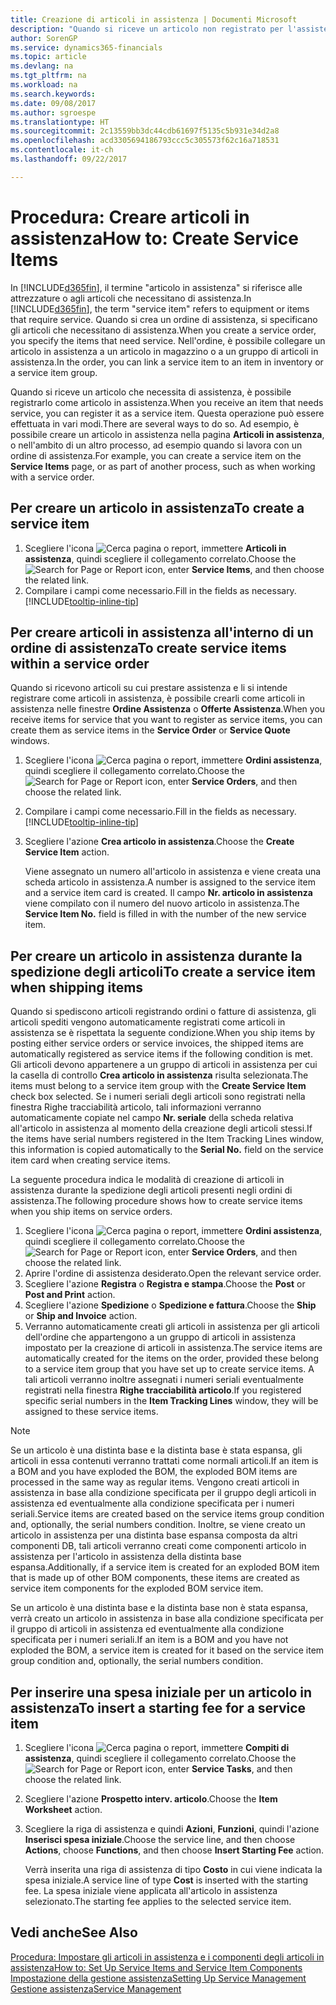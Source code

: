 ```yaml
---
title: Creazione di articoli in assistenza | Documenti Microsoft
description: "Quando si riceve un articolo non registrato per l'assistenza è possibile registrarlo come articolo in assistenza."
author: SorenGP
ms.service: dynamics365-financials
ms.topic: article
ms.devlang: na
ms.tgt_pltfrm: na
ms.workload: na
ms.search.keywords: 
ms.date: 09/08/2017
ms.author: sgroespe
ms.translationtype: HT
ms.sourcegitcommit: 2c13559bb3dc44cdb61697f5135c5b931e34d2a8
ms.openlocfilehash: acd3305694186793ccc5c305573f62c16a718531
ms.contentlocale: it-ch
ms.lasthandoff: 09/22/2017

---
```

# <a name="how-to-create-service-items"></a><span data-ttu-id="422ea-103">Procedura: Creare articoli in assistenza</span><span class="sxs-lookup"><span data-stu-id="422ea-103">How to: Create Service Items</span></span>
<span data-ttu-id="422ea-104">In [!INCLUDE[d365fin](includes/d365fin_md.md)], il termine "articolo in assistenza" si riferisce alle attrezzature o agli articoli che necessitano di assistenza.</span><span class="sxs-lookup"><span data-stu-id="422ea-104">In [!INCLUDE[d365fin](includes/d365fin_md.md)], the term "service item" refers to equipment or items that require service.</span></span> <span data-ttu-id="422ea-105">Quando si crea un ordine di assistenza, si specificano gli articoli che necessitano di assistenza.</span><span class="sxs-lookup"><span data-stu-id="422ea-105">When you create a service order, you specify the items that need service.</span></span> <span data-ttu-id="422ea-106">Nell'ordine, è possibile collegare un articolo in assistenza a un articolo in magazzino o a un gruppo di articoli in assistenza.</span><span class="sxs-lookup"><span data-stu-id="422ea-106">In the order, you can link a service item to an item in inventory or a service item group.</span></span>    

<span data-ttu-id="422ea-107">Quando si riceve un articolo che necessita di assistenza, è possibile registrarlo come articolo in assistenza.</span><span class="sxs-lookup"><span data-stu-id="422ea-107">When you receive an item that needs service, you can register it as a service item.</span></span> <span data-ttu-id="422ea-108">Questa operazione può essere effettuata in vari modi.</span><span class="sxs-lookup"><span data-stu-id="422ea-108">There are several ways to do so.</span></span> <span data-ttu-id="422ea-109">Ad esempio, è possibile creare un articolo in assistenza nella pagina **Articoli in assistenza**, o nell'ambito di un altro processo, ad esempio quando si lavora con un ordine di assistenza.</span><span class="sxs-lookup"><span data-stu-id="422ea-109">For example, you can create a service item on the **Service Items** page, or as part of another process, such as when working with a service order.</span></span>   

## <a name="to-create-a-service-item"></a><span data-ttu-id="422ea-110">Per creare un articolo in assistenza</span><span class="sxs-lookup"><span data-stu-id="422ea-110">To create a service item</span></span>  
1. <span data-ttu-id="422ea-111">Scegliere l'icona ![Cerca pagina o report](media/ui-search/search_small.png "icona Cerca pagina o report"), immettere **Articoli in assistenza**, quindi scegliere il collegamento correlato.</span><span class="sxs-lookup"><span data-stu-id="422ea-111">Choose the ![Search for Page or Report](media/ui-search/search_small.png "Search for Page or Report icon") icon, enter **Service Items**, and then choose the related link.</span></span>
2. <span data-ttu-id="422ea-112">Compilare i campi come necessario.</span><span class="sxs-lookup"><span data-stu-id="422ea-112">Fill in the fields as necessary.</span></span> [!INCLUDE[tooltip-inline-tip](includes/tooltip-inline-tip_md.md)]  

## <a name="to-create-service-items-within-a-service-order"></a><span data-ttu-id="422ea-113">Per creare articoli in assistenza all'interno di un ordine di assistenza</span><span class="sxs-lookup"><span data-stu-id="422ea-113">To create service items within a service order</span></span>  
<span data-ttu-id="422ea-114">Quando si ricevono articoli su cui prestare assistenza e li si intende registrare come articoli in assistenza, è possibile crearli come articoli in assistenza nelle finestre **Ordine Assistenza** o **Offerte Assistenza**.</span><span class="sxs-lookup"><span data-stu-id="422ea-114">When you receive items for service that you want to register as service items, you can create them as service items in the **Service Order** or **Service Quote** windows.</span></span>  

1. <span data-ttu-id="422ea-115">Scegliere l'icona ![Cerca pagina o report](media/ui-search/search_small.png "icona Cerca pagina o report"), immettere **Ordini assistenza**, quindi scegliere il collegamento correlato.</span><span class="sxs-lookup"><span data-stu-id="422ea-115">Choose the ![Search for Page or Report](media/ui-search/search_small.png "Search for Page or Report icon") icon, enter **Service Orders**, and then choose the related link.</span></span>  
2. <span data-ttu-id="422ea-116">Compilare i campi come necessario.</span><span class="sxs-lookup"><span data-stu-id="422ea-116">Fill in the fields as necessary.</span></span> [!INCLUDE[tooltip-inline-tip](includes/tooltip-inline-tip_md.md)]  
3. <span data-ttu-id="422ea-117">Scegliere l'azione **Crea articolo in assistenza**.</span><span class="sxs-lookup"><span data-stu-id="422ea-117">Choose the **Create Service Item** action.</span></span>  

    <span data-ttu-id="422ea-118">Viene assegnato un numero all'articolo in assistenza e viene creata una scheda articolo in assistenza.</span><span class="sxs-lookup"><span data-stu-id="422ea-118">A number is assigned to the service item and a service item card is created.</span></span> <span data-ttu-id="422ea-119">Il campo **Nr. articolo in assistenza** viene compilato con il numero del nuovo articolo in assistenza.</span><span class="sxs-lookup"><span data-stu-id="422ea-119">The **Service Item No.** field is filled in with the number of the new service item.</span></span>

## <a name="to-create-a-service-item-when-shipping-items"></a><span data-ttu-id="422ea-120">Per creare un articolo in assistenza durante la spedizione degli articoli</span><span class="sxs-lookup"><span data-stu-id="422ea-120">To create a service item when shipping items</span></span>  
<span data-ttu-id="422ea-121">Quando si spediscono articoli registrando ordini o fatture di assistenza, gli articoli spediti vengono automaticamente registrati come articoli in assistenza se è rispettata la seguente condizione.</span><span class="sxs-lookup"><span data-stu-id="422ea-121">When you ship items by posting either service orders or service invoices, the shipped items are automatically registered as service items if the following condition is met.</span></span> <span data-ttu-id="422ea-122">Gli articoli devono appartenere a un gruppo di articoli in assistenza per cui la casella di controllo **Crea articolo in assistenza** risulta selezionata.</span><span class="sxs-lookup"><span data-stu-id="422ea-122">The items must belong to a service item group with the **Create Service Item** check box selected.</span></span> <span data-ttu-id="422ea-123">Se i numeri seriali degli articoli sono registrati nella finestra Righe tracciabilità articolo, tali informazioni verranno automaticamente copiate nel campo **Nr. seriale** della scheda relativa all'articolo in assistenza al momento della creazione degli articoli stessi.</span><span class="sxs-lookup"><span data-stu-id="422ea-123">If the items have serial numbers registered in the Item Tracking Lines window, this information is copied automatically to the **Serial No.** field on the service item card when creating service items.</span></span>  

<span data-ttu-id="422ea-124">La seguente procedura indica le modalità di creazione di articoli in assistenza durante la spedizione degli articoli presenti negli ordini di assistenza.</span><span class="sxs-lookup"><span data-stu-id="422ea-124">The following procedure shows how to create service items when you ship items on service orders.</span></span>  

1. <span data-ttu-id="422ea-125">Scegliere l'icona ![Cerca pagina o report](media/ui-search/search_small.png "icona Cerca pagina o report"), immettere **Ordini assistenza**, quindi scegliere il collegamento correlato.</span><span class="sxs-lookup"><span data-stu-id="422ea-125">Choose the ![Search for Page or Report](media/ui-search/search_small.png "Search for Page or Report icon") icon, enter **Service Orders**, and then choose the related link.</span></span>  
2. <span data-ttu-id="422ea-126">Aprire l'ordine di assistenza desiderato.</span><span class="sxs-lookup"><span data-stu-id="422ea-126">Open the relevant service order.</span></span>  
3. <span data-ttu-id="422ea-127">Scegliere l'azione **Registra** o **Registra e stampa**.</span><span class="sxs-lookup"><span data-stu-id="422ea-127">Choose the **Post** or **Post and Print** action.</span></span>  
4. <span data-ttu-id="422ea-128">Scegliere l'azione **Spedizione** o **Spedizione e fattura**.</span><span class="sxs-lookup"><span data-stu-id="422ea-128">Choose the **Ship** or **Ship and Invoice** action.</span></span>  
5. <span data-ttu-id="422ea-129">Verranno automaticamente creati gli articoli in assistenza per gli articoli dell'ordine che appartengono a un gruppo di articoli in assistenza impostato per la creazione di articoli in assistenza.</span><span class="sxs-lookup"><span data-stu-id="422ea-129">The service items are automatically created for the items on the order, provided these belong to a service item group that you have set up to create service items.</span></span> <span data-ttu-id="422ea-130">A tali articoli verranno inoltre assegnati i numeri seriali eventualmente registrati nella finestra **Righe tracciabilità articolo**.</span><span class="sxs-lookup"><span data-stu-id="422ea-130">If you registered specific serial numbers in the **Item Tracking Lines** window, they will be assigned to these service items.</span></span>  

> [!NOTE]  
>  <span data-ttu-id="422ea-131">Se un articolo è una distinta base e la distinta base è stata espansa, gli articoli in essa contenuti verranno trattati come normali articoli.</span><span class="sxs-lookup"><span data-stu-id="422ea-131">If an item is a BOM and you have exploded the BOM, the exploded BOM items are processed in the same way as regular items.</span></span> <span data-ttu-id="422ea-132">Vengono creati articoli in assistenza in base alla condizione specificata per il gruppo degli articoli in assistenza ed eventualmente alla condizione specificata per i numeri seriali.</span><span class="sxs-lookup"><span data-stu-id="422ea-132">Service items are created based on the service items group condition and, optionally, the serial numbers condition.</span></span> <span data-ttu-id="422ea-133">Inoltre, se viene creato un articolo in assistenza per una distinta base espansa composta da altri componenti DB, tali articoli verranno creati come componenti articolo in assistenza per l'articolo in assistenza della distinta base espansa.</span><span class="sxs-lookup"><span data-stu-id="422ea-133">Additionally, if a service item is created for an exploded BOM item that is made up of other BOM components, these items are created as service item components for the exploded BOM service item.</span></span>  
>   
>  <span data-ttu-id="422ea-134">Se un articolo è una distinta base e la distinta base non è stata espansa, verrà creato un articolo in assistenza in base alla condizione specificata per il gruppo di articoli in assistenza ed eventualmente alla condizione specificata per i numeri seriali.</span><span class="sxs-lookup"><span data-stu-id="422ea-134">If an item is a BOM and you have not exploded the BOM, a service item is created for it based on the service item group condition and, optionally, the serial numbers condition.</span></span>  

## <a name="to-insert-a-starting-fee-for-a-service-item"></a><span data-ttu-id="422ea-135">Per inserire una spesa iniziale per un articolo in assistenza</span><span class="sxs-lookup"><span data-stu-id="422ea-135">To insert a starting fee for a service item</span></span>
1. <span data-ttu-id="422ea-136">Scegliere l'icona ![Cerca pagina o report](media/ui-search/search_small.png "icona Cerca pagina o report"), immettere **Compiti di assistenza**, quindi scegliere il collegamento correlato.</span><span class="sxs-lookup"><span data-stu-id="422ea-136">Choose the ![Search for Page or Report](media/ui-search/search_small.png "Search for Page or Report icon") icon, enter **Service Tasks**, and then choose the related link.</span></span>
2. <span data-ttu-id="422ea-137">Scegliere l'azione **Prospetto interv. articolo**.</span><span class="sxs-lookup"><span data-stu-id="422ea-137">Choose the **Item Worksheet** action.</span></span>
3. <span data-ttu-id="422ea-138">Scegliere la riga di assistenza e quindi **Azioni**, **Funzioni**, quindi l'azione **Inserisci spesa iniziale**.</span><span class="sxs-lookup"><span data-stu-id="422ea-138">Choose the service line, and then choose **Actions**, choose **Functions**, and then choose **Insert Starting Fee** action.</span></span>  

    <span data-ttu-id="422ea-139">Verrà inserita una riga di assistenza di tipo **Costo** in cui viene indicata la spesa iniziale.</span><span class="sxs-lookup"><span data-stu-id="422ea-139">A service line of type **Cost** is inserted with the starting fee.</span></span> <span data-ttu-id="422ea-140">La spesa iniziale viene applicata all'articolo in assistenza selezionato.</span><span class="sxs-lookup"><span data-stu-id="422ea-140">The starting fee applies to the selected service item.</span></span>

## <a name="see-also"></a><span data-ttu-id="422ea-141">Vedi anche</span><span class="sxs-lookup"><span data-stu-id="422ea-141">See Also</span></span>  
[<span data-ttu-id="422ea-142">Procedura: Impostare gli articoli in assistenza e i componenti degli articoli in assistenza</span><span class="sxs-lookup"><span data-stu-id="422ea-142">How to: Set Up Service Items and Service Item Components</span></span>](service-how-setup-service-items.md)  
[<span data-ttu-id="422ea-143">Impostazione della gestione assistenza</span><span class="sxs-lookup"><span data-stu-id="422ea-143">Setting Up Service Management</span></span>](service-setup-service.md)  
[<span data-ttu-id="422ea-144">Gestione assistenza</span><span class="sxs-lookup"><span data-stu-id="422ea-144">Service Management</span></span>](service-service.md)  

